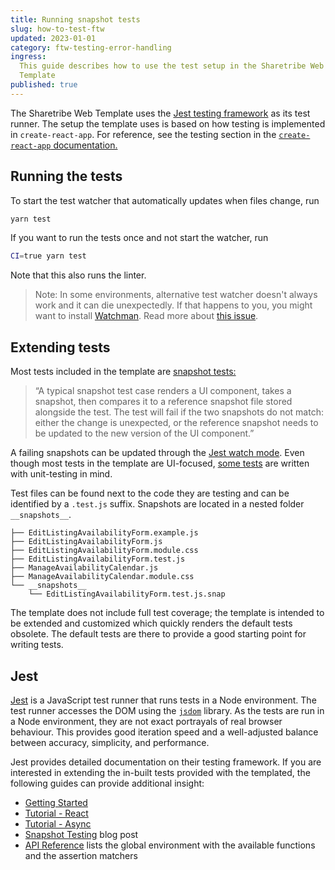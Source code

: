 ```yaml
---
title: Running snapshot tests
slug: how-to-test-ftw
updated: 2023-01-01
category: ftw-testing-error-handling
ingress:
  This guide describes how to use the test setup in the Sharetribe Web
  Template
published: true
---
```


The Sharetribe Web Template uses the
[Jest testing framework](https://jestjs.io/) as its test runner. The
setup the template uses is based on how testing is implemented in
`create-react-app`. For reference, see the testing section in the
[`create-react-app` documentation.](https://create-react-app.dev/docs/running-tests)

## Running the tests

To start the test watcher that automatically updates when files change,
run

```bash
yarn test
```

If you want to run the tests once and not start the watcher, run

```bash
CI=true yarn test
```

Note that this also runs the linter.

> Note: In some environments, alternative test watcher doesn't always
> work and it can die unexpectedly. If that happens to you, you might
> want to install
> [Watchman](https://facebook.github.io/watchman/docs/install/). Read
> more about
> [this issue](https://github.com/facebook/create-react-app/issues/871).

## Extending tests

Most tests included in the template are
[snapshot tests:](https://jestjs.io/docs/snapshot-testing)

> “A typical snapshot test case renders a UI component, takes a
> snapshot, then compares it to a reference snapshot file stored
> alongside the test. The test will fail if the two snapshots do not
> match: either the change is unexpected, or the reference snapshot
> needs to be updated to the new version of the UI component.”

A failing snapshots can be updated through the
[Jest watch mode](https://jestjs.io/docs/snapshot-testing#interactive-snapshot-mode).
Even though most tests in the template are UI-focused,
[some tests](https://github.com/sharetribe/ftw-daily/blob/master/server/api-util/currency.test.js)
are written with unit-testing in mind.

Test files can be found next to the code they are testing and can be
identified by a `.test.js` suffix. Snapshots are located in a nested
folder `__snapshots__`.

```
├── EditListingAvailabilityForm.example.js
├── EditListingAvailabilityForm.js
├── EditListingAvailabilityForm.module.css
├── EditListingAvailabilityForm.test.js
├── ManageAvailabilityCalendar.js
├── ManageAvailabilityCalendar.module.css
└── __snapshots__
    └── EditListingAvailabilityForm.test.js.snap

```

The template does not include full test coverage; the template is
intended to be extended and customized which quickly renders the default
tests obsolete. The default tests are there to provide a good starting
point for writing tests.

## Jest

[Jest](https://jestjs.io/) is a JavaScript test runner that runs tests
in a Node environment. The test runner accesses the DOM using the
[`jsdom`](https://github.com/jsdom/jsdom) library. As the tests are run
in a Node environment, they are not exact portrayals of real browser
behaviour. This provides good iteration speed and a well-adjusted
balance between accuracy, simplicity, and performance.

Jest provides detailed documentation on their testing framework. If you
are interested in extending the in-built tests provided with the
templated, the following guides can provide additional insight:

- [Getting Started](https://jestjs.io/docs/en/getting-started)
- [Tutorial - React](https://jestjs.io/docs/en/tutorial-react)
- [Tutorial - Async](https://jestjs.io/docs/en/tutorial-async)
- [Snapshot Testing](https://jestjs.io/blog/2016/07/27/jest-14.html)
  blog post
- [API Reference](https://jestjs.io/docs/en/api) lists the global
  environment with the available functions and the assertion matchers
